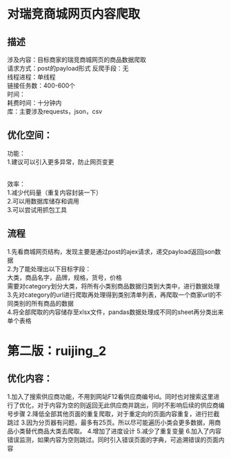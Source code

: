 对瑞竞商城网页内容爬取
=

描述
-
涉及内容：目标商家的瑞竞商城网页的商品数据爬取<br>
请求方式：post的payload形式
反爬手段：无<br>
线程进程：单线程<br>
链接任务数：400-600个<br>
时间：<br>
耗费时间：十分钟内<br>
库：主要涉及requests，json，csv<br>

优化空间：
-
功能：<br>
1.建议可以引入更多异常，防止网页变更<br>

<br>效率：<br>
1.减少代码量（重复内容封装一下）<br>
2.可以用数据库储存和调用<br>
3.可以尝试用抓包工具<br>

流程
-
1.先看商城网页结构，发现主要是通过post的ajex请求，递交payload返回json数据<br>
2.为了能处理出以下目标字段：<br>
大类，商品名字，品牌，规格，货号，价格<br>
需要对category划分大类，将所有小类别商品数据归类到大类中，进行数据处理<br>
3.先对category的url进行爬取再处理得到类别清单列表，再爬取一个商家url的不同类别的所有商品的数据<br>
4.将全部爬取的内容储存至xlsx文件，pandas数据处理成不同的sheet再分类出来单个表格<br>

第二版：ruijing_2
=
优化内容：
-
1.加入了搜索供应商功能，不用到网站F12看供应商编号id。同时也对搜索这里进行了优化，对于内容为空的则返回无此供应商并跳出，同时不影响后续的供应商编号步骤
2.降低全部其他页面的重复爬取，对于重定向的页面内容重复，进行拦截跳过
3.因为分页器有问题，最多有25页。所以尽可能遍历小类会更多数据，用商品小类替代商品大类去爬取。
4.增加了进度设计
5.减少了重复变量
6.加入了内容错误监测，如果内容为空则跳过。同时引入错误页面的字典，可追溯错误的页面内容
